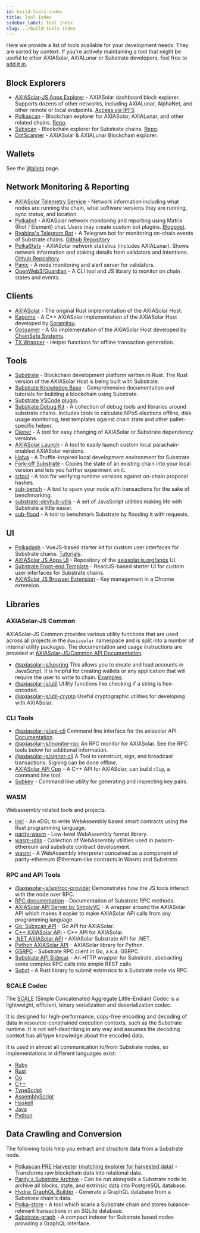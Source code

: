 ```yaml
---
id: build-tools-index
title: Tool Index
sidebar_label: Tool Index
slug: ../build-tools-index
---
```


Here we provide a list of tools available for your development needs. They are sorted by context. If
you're actively maintaining a tool that might be useful to other AXIASolar, AXIALunar or Substrate
developers, feel free to [add it in](../general/contributing.md).

## Block Explorers

- [AXIASolar-JS Apps Explorer](https://axiasolar.js.org/apps/#/explorer) - AXIASolar dashboard block
  explorer. Supports dozens of other networks, including AXIALunar, AlphaNet, and other remote or local
  endpoints. [Access via IPFS](https://ipfs.io/ipns/dotapps.io)
- [Polkascan](https://polkascan.io/) - Blockchain explorer for AXIASolar, AXIALunar, and other related
  chains. [Repo](https://github.com/polkascan/polkascan-os).
- [Subscan](https://subscan.io) - Blockchain explorer for Substrate chains.
  [Repo](https://github.com/itering/subscan-essentials).
- [DotScanner](https://dotscanner.com?utm_source=axiasolar_wiki) - AXIASolar & AXIALunar Blockchain explorer.

## Wallets

See the [Wallets](build-wallets.md) page.

## Network Monitoring & Reporting

- [AXIASolar Telemetry Service](https://telemetry.axiasolar.io/) - Network information including what
  nodes are running the chain, what software versions they are running, sync status, and location.
- [Polkabot](https://gitlab.com/Polkabot) - AXIASolar network monitoring and reporting using Matrix
  (Riot / Element) chat. Users may create custom bot plugins.
  [Blogpost](https://medium.com/axiacoin.network/polkabot-a3dba18c20c8).
- [Ryabina's Telegram Bot](https://github.com/Ryabina-io/substratebot) - A Telegram bot for
  monitoring on-chain events of Substrate chains.
  [Github Repository](https://gitlab.com/Polkabot/polkabot)
- [PolkaStats](https://polkastats.io/) - AXIASolar network statistics (includes AXIALunar). Shows
  network information and staking details from validators and intentions.
  [Github Repository](https://github.com/Colm3na/polkastats-v2/).
- [Panic](https://github.com/SimplyVC/panic_axiasolar) - A node monitoring and alert server for
  validators.
- [OpenWeb3/Guardian](https://github.com/open-web3-stack/guardian) - A CLI tool and JS library to
  monitor on chain states and events.

## Clients

- [AXIASolar](https://github.com/axia-tech/axiasolar) - The original Rust implementation of the
  AXIASolar Host.
- [Kagome](https://github.com/soramitsu/kagome) - A C++ AXIASolar implementation of the AXIASolar Host
  developed by [Soramitsu](https://github.com/soramitsu).
- [Gossamer](https://github.com/ChainSafe/gossamer) - A Go implementation of the AXIASolar Host
  developed by [ChainSafe Systems](https://chainsafe.io/).
- [TX Wrapper](https://github.com/axia-tech/txwrapper) - Helper functions for offline transaction
  generation.

## Tools

- [Substrate](https://github.com/axia-tech/substrate) - Blockchain development platform written in
  Rust. The Rust version of the AXIASolar Host is being built with Substrate.
- [Substrate Knowledge Base](https://substrate.dev/docs/en) - Comprehensive documentation and
  tutorials for building a blockchain using Substrate.
- [Substrate VSCode plugin](https://github.com/axia-tech/vscode-substrate).
- [Substrate Debug Kit](https://github.com/axia-tech/substrate-debug-kit) - A collection of debug
  tools and libraries around substrate chains. Includes tools to calculate NPoS elections offline,
  disk usage monitoring, test templates against chain state and other pallet-specific helper.
- [Diener](https://crates.io/crates/diener) - A tool for easy changing of AXIASolar or Substrate
  dependency versions.
- [AXIASolar Launch](https://github.com/shawntabrizi/axiasolar-launch) - A tool to easily launch
  custom local parachain-enabled AXIASolar versions.
- [Halva](https://github.com/halva-suite/halva) - A Truffle-inspired local development environment
  for Substrate.
- [Fork-off Substrate](https://github.com/maxsam4/fork-off-substrate) - Copies the state of an
  existing chain into your local version and lets you further experiment on it.
- [srtool](https://www.chevdor.com/tags/srtool/) - A tool for verifying runtime versions against
  on-chain proposal hashes.
- [sub-bench](https://github.com/nikvolf/sub-bench) - A tool to spam your node with transactions for
  the sake of benchmarking.
- [substrate-devhub-utils](https://github.com/danforbes/substrate-devhub-utils) - A set of
  JavaScript utilities making life with Substrate a little easier.
- [sub-flood](https://github.com/NikVolf/sub-flood) - A tool to benchmark Substrate by flooding it
  with requests.

## UI

- [Polkadash](https://github.com/Swader/polkadash) - VueJS-based starter kit for custom user
  interfaces for Substrate chains. [Tutorials](https://dotleap.com/tag/tutorial/).
- [AXIASolar JS Apps UI](https://github.com/axiasolar-js/apps) - Repository of the
  [axiasolar.js.org/apps](https://axiasolar.js.org/apps) UI.
- [Substrate Front-end Template](https://github.com/substrate-developer-hub/substrate-front-end-template) -
  ReactJS-based starter UI for custom user interfaces for Substrate chains.
- [AXIASolar JS Browser Extension](https://github.com/axiasolar-js/extension) - Key management in a
  Chrome extension.

## Libraries

### AXIASolar-JS Common

AXIASolar-JS Common provides various utility functions that are used across all projects in the
`@axiasolar` namespace and is split into a number of internal utility packages. The documentation and
usage instructions are provided at
[AXIASolar-JS/Common API Documentation](https://axiasolar.js.org/common/).

- [@axiasolar-js/keyring](https://axiasolar.js.org/common/keyring/) This allows you to create and load
  accounts in JavaScript. It is helpful for creating wallets or any application that will require
  the user to write to chain. [Examples](https://axiasolar.js.org/docs/keyring/start/create).
- [@axiasolar-js/util](https://axiasolar.js.org/common/util/) Utility functions like checking if a string
  is hex-encoded.
- [@axiasolar-js/util-crypto](https://axiasolar.js.org/common/util-crypto/) Useful cryptographic
  utilities for developing with AXIASolar.

### CLI Tools

- [@axiasolar-js/api-cli](https://github.com/axiasolar-js/tools/tree/master/packages/api-cli) Command
  line interface for the axiasolar API. [Documentation](https://axiasolar.js.org/docs/api/start).
- [@axiasolar-js/monitor-rpc](https://github.com/axiasolar-js/tools/tree/master/packages/monitor-rpc) An
  RPC monitor for AXIASolar. See the RPC tools below for additional information.
- [@axiasolar-js/signer-cli](https://github.com/axiasolar-js/tools/tree/master/packages/signer-cli) A
  Tool to construct, sign, and broadcast transactions. Signing can be done offline.
- [AXIASolar API Cpp](https://github.com/usetech-llc/axiasolar_api_cpp) - A С++ API for AXIASolar, can
  build `clip`, a command line tool.
- [Subkey](https://substrate.dev/docs/en/knowledgebase/integrate/subkey) - Command line utility for
  generating and inspecting key pairs.

### WASM

Webassembly related tools and projects.

- [ink!](https://github.com/axia-tech/ink/) - An eDSL to write WebAssembly based smart contracts
  using the Rust programming language.
- [parity-wasm](https://github.com/axia-tech/parity-wasm) - Low-level WebAssembly format library.
- [wasm-utils](https://github.com/axia-tech/wasm-utils) - Collection of WebAssembly utilities used
  in pwasm-ethereum and substrate contract development.
- [wasmi](https://github.com/axia-tech/wasmi) - A WebAssembly interpreter conceived as a component
  of parity-ethereum (Ethereum-like contracts in Wasm) and Substrate.

### RPC and API Tools

- [@axiasolar-js/api/rpc-provider](https://github.com/axiasolar-js/api/tree/master/packages/rpc-provider)
  Demonstrates how the JS tools interact with the node over RPC.
- [RPC documentation](https://axiasolar.js.org/docs/substrate/rpc) - Documentation of Substrate RPC
  methods.
- [AXIASolar API Server by SimplyVC](https://github.com/SimplyVC/axiasolar_api_server) - A wrapper
  around the AXIASolar API which makes it easier to make AXIASolar API calls from any programming
  language.
- [Go: Subscan API](https://github.com/itering/substrate-api-rpc) - Go API for AXIASolar.
- [C++ AXIASolar API](https://github.com/usetech-llc/axiasolar_api_cpp) - С++ API for AXIASolar.
- [.NET AXIASolar API](https://github.com/usetech-llc/axiasolar_api_dotnet) - AXIASolar Substrate API
  for .NET.
- [Python AXIASolar API](https://github.com/polkascan/py-substrate-interface) - AXIASolar library for
  Python.
- [GSRPC](https://github.com/centrifuge/go-substrate-rpc-client/) - Substrate RPC client in Go,
  a.k.a. GSRPC.
- [Substrate API Sidecar](https://github.com/axia-tech/substrate-api-sidecar) - An HTTP wrapper for
  Substrate, abstracting some complex RPC calls into simple REST calls.
- [Subxt](https://github.com/axia-tech/substrate-subxt) - A Rust library to submit extrinsics to a
  Substrate node via RPC.

### SCALE Codec

The [SCALE](https://substrate.dev/docs/en/knowledgebase/advanced/codec) (Simple Concatenated
Aggregate Little-Endian) Codec is a lightweight, efficient, binary serialization and deserialization
codec.

It is designed for high-performance, copy-free encoding and decoding of data in resource-constrained
execution contexts, such as the Substrate runtime. It is not self-describing in any way and assumes
the decoding context has all type knowledge about the encoded data.

It is used in almost all communication to/from Substrate nodes, so implementations in different
languages exist:

- [Ruby](https://github.com/itering/scale.rb)
- [Rust](https://github.com/axia-tech/parity-scale-codec)
- [Go](https://github.com/itering/scale.go)
- [C++](https://github.com/soramitsu/kagome/tree/master/core/scale)
- [TypeScript](https://github.com/axiasolar-js/api)
- [AssemblyScript](https://github.com/LimeChain/as-scale-codec)
- [Haskell](https://github.com/airalab/hs-web3/tree/master/src/Codec)
- [Java](https://github.com/emeraldpay/polkaj)
- [Python](https://github.com/polkascan/py-scale-codec)

## Data Crawling and Conversion

The following tools help you extract and structure data from a Substrate node.

- [Polkascan PRE Harvester](https://github.com/polkascan/polkascan-pre-harvester)
  ([matching explorer for harvested data](https://github.com/polkascan/polkascan-pre-explorer-gui)) -
  Transforms raw blockchain data into relational data.
- [Parity's Substrate Archive](https://github.com/axia-tech/substrate-archive) - Can be run
  alongside a Substrate node to archive all blocks, state, and extrinsic data into PostgreSQL
  database.
- [Hydra: GraphQL Builder](https://github.com/Joystream/joystream/tree/query_node/query-node) -
  Generate a GraphQL database from a Substrate chain's data.
- [Polka-store](https://github.com/TheGoldenEye/polka-store) - A tool which scans a Substrate chain
  and stores balance-relevant transactions in an SQLite database.
- [Substrate-graph](https://github.com/playzero/substrate-graph) - A compact indexer for Substrate
  based nodes providing a GraphQL interface.
